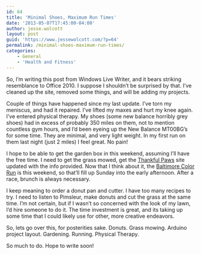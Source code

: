 ```yaml
---
id: 64
title: 'Minimal Shoes, Maximum Run Times'
date: '2013-05-07T17:45:00-04:00'
author: jesse.wolcott
layout: post
guid: 'https://www.jessewolcott.com/?p=64'
permalink: /minimal-shoes-maximum-run-times/
categories:
    - General
    - 'Health and Fitness'
---
```


So, I’m writing this post from Windows Live Writer, and it bears striking resemblance to Office 2010. I suppose I shouldn’t be surprised by that. I’ve cleaned up the site, removed some things, and will be adding my projects.

Couple of things have happened since my last update. I’ve torn my meniscus, and had it repaired. I’ve lifted my maxes and hurt my knee again. I’ve entered physical therapy. My shoes (some new balance horribly grey shoes) had in excess of probably 350 miles on them, not to mention countless gym hours, and I’d been eyeing up the New Balance MT00BG’s for some time. They are minimal, and very light weight. In my first run on them last night (just 2 miles) I feel great. No pain!

I hope to be able to get the garden box in this weekend, assuming I’ll have the free time. I need to get the grass mowed, get the [Thankful Paws]("https://www.jessewolcott.com/thankfulpaws/) site updated with the info provided. Now that I think about it, the [Baltimore Color Run](http://thecolorrun.com/baltimore/) is this weekend, so that’ll fill up Sunday into the early afternoon. After a race, brunch is always necessary.

I keep meaning to order a donut pan and cutter. I have too many recipes to try. I need to listen to Pimsleur, make donuts and cut the grass at the same time. I’m not certain, but if I wasn’t so concerned with the look of my lawn, I’d hire someone to do it. The time investment is great, and its taking up some time that I could likely use for other, more creative endeavors.

So, lets go over this, for posterities sake. Donuts. Grass mowing. Arduino project layout. Gardening. Running. Physical Therapy.

So much to do. Hope to write soon!